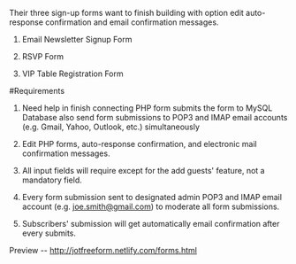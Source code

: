 Their three sign-up forms want to finish building with option edit auto-response confirmation and email confirmation messages.  

1. Email Newsletter Signup Form

2. RSVP Form

3. VIP Table Registration Form

#Requirements

1. Need help in finish connecting PHP form submits the form to MySQL Database also send form submissions to POP3 and IMAP email accounts (e.g. Gmail, Yahoo, Outlook, etc.) simultaneously

2. Edit PHP forms, auto-response confirmation, and electronic mail confirmation messages.

3. All input fields will require except for the add guests' feature, not a mandatory field.

4. Every form submission sent to designated admin POP3 and IMAP email account (e.g. joe.smith@gmail.com) to moderate all form submissions.

5. Subscribers' submission will get automatically email confirmation after every submits.

Preview -- http://jotfreeform.netlify.com/forms.html




